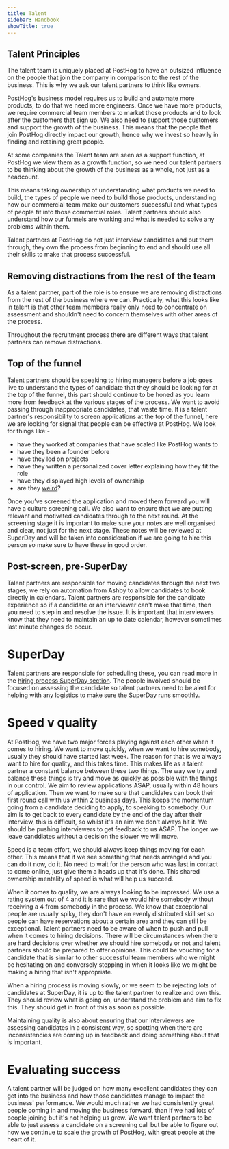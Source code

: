 ```yaml
---
title: Talent
sidebar: Handbook
showTitle: true
---
```


## Talent Principles 

The talent team is uniquely placed at PostHog to have an outsized influence on the people that join the company in comparison to the rest of the business. This is why we ask our talent partners to think like owners.

PostHog's business model requires us to build and automate more products, to do that we need more engineers. Once we have more products, we require commercial team members to market those products and to look after the customers that sign up. We also need to support those customers and support the growth of the business.
This means that the people that join PostHog directly impact our growth, hence why we invest so heavily in finding and retaining great people. 

At some companies the Talent team are seen as a support function, at PostHog we view them as a growth function, so we need our talent partners to be thinking about the growth of the business as a whole, not just as a headcount. 

This means taking ownership of understanding what products we need to build, the types of people we need to build those products, understanding how our commercial team make our customers successful and what types of people fit into those commercial roles. Talent partners should also understand how our funnels are working and what is needed to solve any problems within them. 

Talent partners at PostHog do not just interview candidates and put them through, they own the process from beginning to end and should use all their skills to make that process successful. 

## Removing distractions from the rest of the team

As a talent partner, part of the role is to ensure we are removing distractions from the rest of the business where we can. Practically, what this looks like in talent is that other team members really only need to concentrate on assessment and shouldn't need to concern themselves with other areas of the process. 

Throughout the recruitment process there are different ways that talent partners can remove distractions.

## Top of the funnel

Talent partners should be speaking to hiring managers before a job goes live to understand the types of candidate that they should be looking for at the top of the funnel, this part should continue to be honed as you learn more from feedback at the various stages of the process. We want to avoid passing through inappropriate candidates, that waste time. 
It is a talent partner's responsibility to screen applications at the top of the funnel, here we are looking for signal that people can be effective at PostHog. We look for things like:- 

* have they worked at companies that have scaled like PostHog wants to
* have they been a founder before
* have they led on projects
* have they written a personalized cover letter explaining how they fit the role
* have they displayed high levels of ownership
* are they [weird](https://posthog.com/handbook/values#do-more-weird)?

Once you’ve screened the application and moved them forward you will have a culture screening call. We also want to ensure that we are putting relevant and motivated candidates through to the next round. 
At the screening stage it is important to make sure your notes are well organised and clear, not just for the next stage. These notes will be reviewed at SuperDay and will be taken into consideration if we are going to hire this person so make sure to have these in good order. 

## Post-screen, pre-SuperDay

Talent partners are responsible for moving candidates through the next two stages, we rely on automation from Ashby to allow candidates to book directly in calendars. Talent partners are responsible for the candidate experience so if a candidate or an interviewer can't make that time, then you need to step in and resolve the issue.
It is important that interviewers know that they need to maintain an up to date calendar, however sometimes last minute changes do occur. 

# SuperDay 

Talent partners are responsible for scheduling these, you can read more in the [hiring process SuperDay section](https://posthog.com/handbook/people/hiring-process#4-posthog-superday). The people involved should be focused on assessing the candidate so talent partners need to be alert for helping with any logistics to make sure the SuperDay runs smoothly.

# Speed v quality

At PostHog, we have two major forces playing against each other when it comes to hiring. We want to move quickly, when we want to hire somebody, usually they should have started last week. The reason for that is we always want to hire for quality, and this takes time. This makes life as a talent partner a constant balance between these two things.
The way we try and balance these things is try and move as quickly as possible with the things in our control. We aim to review applications ASAP, usually within 48 hours of application. Then we want to make sure that candidates can book their first round call with us within 2 business days. This keeps the momentum going from a candidate deciding to apply, to speaking to somebody.
Our aim is to get back to every candidate by the end of the day after their interview, this is difficult, so whilst it's an aim we don't always hit it. We should be pushing interviewers to get feedback to us ASAP. The longer we leave canddiates without a decision the slower we will move. 

Speed is a team effort, we should always keep things moving for each other. This means that if we see something that needs arranged and you can do it now, do it. No need to wait for the person who was last in contact to come online, just give them a heads up that it's done. This shared ownership mentality of speed is what will help us succeed. 

When it comes to quality, we are always looking to be impressed. We use a rating system out of 4 and it is rare that we would hire somebody without receiving a 4 from somebody in the process. We know that exceptional people are usually spiky, they don't have an evenly distributed skill set so people can have reservations about a certain area and they can still be exceptional. 
Talent partners need to be aware of when to push and pull when it comes to hiring decisions. There will be circumstances when there are hard decisions over whether we should hire somebody or not and talent partners should be prepared to offer opinions. This could be vouching for a candidate that is similar to other successful team members who we might be hesitating on and conversely stepping in when it looks like we might be making a hiring that isn't appropriate. 

When a hiring process is moving slowly, or we seem to be rejecting lots of candidates at SuperDay, it is up to the talent partner to realize and own this. They should review what is going on, understand the problem and aim to fix this. They should get in front of this as soon as possible. 

Maintaining quality is also about ensuring that our interviewers are assessing candidates in a consistent way, so spotting when there are inconsistencies are coming up in feedback and doing something about that is important.

# Evaluating success

A talent partner will be judged on how many excellent candidates they can get into the business and how those candidates manage to impact the business' performance. We would much rather we had consistently great people coming in and moving the business forward, than if we had lots of people joining but it's not helping us grow. 
We want talent partners to be able to just assess a candidate on a screening call but be able to figure out how we continue to scale the growth of PostHog, with great people at the heart of it. 
